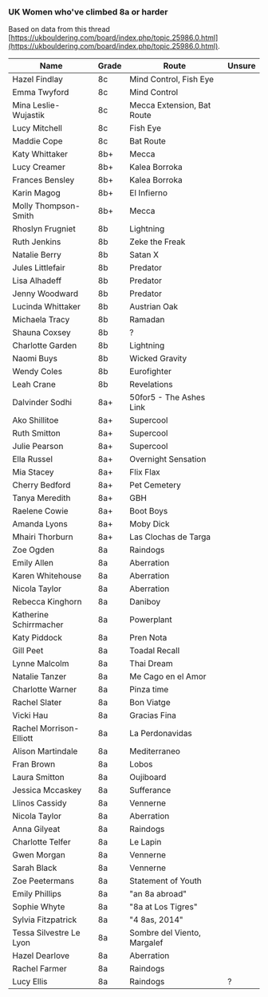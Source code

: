 ### UK Women who've climbed 8a or harder

Based on data from this thread [https://ukbouldering.com/board/index.php/topic,25986.0.html](https://ukbouldering.com/board/index.php/topic,25986.0.html).

| Name | Grade | Route |Unsure|
|------|-------|-------|------|
|Hazel Findlay|8c|Mind Control, Fish Eye||
|Emma Twyford|8c|Mind Control||
|Mina Leslie-Wujastik|8c|Mecca Extension, Bat Route||
|Lucy Mitchell|8c|Fish Eye||
|Maddie Cope|8c|Bat Route||
|Katy Whittaker|8b+|Mecca||
|Lucy Creamer|8b+|Kalea Borroka||
|Frances Bensley|8b+|Kalea Borroka||
|Karin Magog|8b+|El Infierno||
|Molly Thompson-Smith|8b+|Mecca||
|Rhoslyn Frugniet|8b|Lightning||
|Ruth Jenkins|8b|Zeke the Freak||
|Natalie Berry|8b|Satan X||
|Jules Littlefair|8b|Predator||
|Lisa Alhadeff|8b|Predator||
|Jenny Woodward|8b|Predator||
|Lucinda Whittaker|8b|Austrian Oak||
|Michaela Tracy|8b|Ramadan||
|Shauna Coxsey|8b|?||
|Charlotte Garden|8b|Lightning||
|Naomi Buys|8b|Wicked Gravity||
|Wendy Coles|8b|Eurofighter||
|Leah Crane|8b|Revelations||
|Dalvinder Sodhi|8a+|50for5 - The Ashes Link||
|Ako Shillitoe|8a+|Supercool||
|Ruth Smitton|8a+|Supercool||
|Julie Pearson|8a+|Supercool||
|Ella Russel|8a+|Overnight Sensation||
|Mia Stacey|8a+|Flix Flax||
|Cherry Bedford|8a+|Pet Cemetery||
|Tanya Meredith|8a+|GBH||
|Raelene Cowie|8a+|Boot Boys||
|Amanda Lyons|8a+|Moby Dick||
|Mhairi Thorburn|8a+|Las Clochas de Targa||
|Zoe Ogden|8a|Raindogs||
|Emily Allen|8a|Aberration||
|Karen Whitehouse|8a|Aberration||
|Nicola Taylor|8a|Aberration||
|Rebecca Kinghorn|8a|Daniboy||
|Katherine Schirrmacher|8a|Powerplant||
|Katy Piddock|8a|Pren Nota||
|Gill Peet|8a|Toadal Recall||
|Lynne Malcolm|8a|Thai Dream||
|Natalie Tanzer|8a|Me Cago en el Amor||
|Charlotte Warner|8a|Pinza time||
|Rachel Slater|8a|Bon Viatge||
|Vicki Hau|8a|Gracias Fina||
|Rachel Morrison-Elliott|8a|La Perdonavidas||
|Alison Martindale|8a|Mediterraneo||
|Fran Brown|8a|Lobos||
|Laura Smitton|8a|Oujiboard||
|Jessica Mccaskey|8a|Sufferance||
|Llinos Cassidy|8a|Vennerne||
|Nicola Taylor|8a|Aberration||
|Anna Gilyeat|8a|Raindogs||
|Charlotte Telfer|8a|Le Lapin||
|Gwen Morgan|8a|Vennerne||
|Sarah Black|8a|Vennerne||
|Zoe Peetermans|8a|Statement of Youth||
|Emily Phillips|8a|"an 8a abroad"||
|Sophie Whyte |8a|"8a at Los Tigres"||
|Sylvia Fitzpatrick|8a|"4 8as, 2014"||
|Tessa Silvestre Le Lyon|8a|Sombre del Viento, Margalef||
|Hazel Dearlove|8a|Aberration||
|Rachel Farmer|8a|Raindogs||
|Lucy Ellis|8a|Raindogs|?|